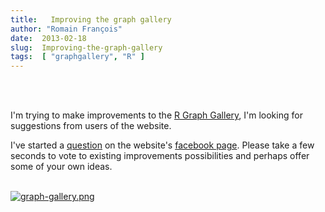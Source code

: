 ```yaml
---
title:   Improving the graph gallery
author: "Romain François"
date:  2013-02-18
slug:  Improving-the-graph-gallery
tags:  [ "graphgallery", "R" ]
---
```

<div class="post-content">
<script type="text/javascript"><!--
google_ad_client = "ca-pub-0193080271541659";
/* blog */
google_ad_slot = "4394100836";
google_ad_width = 468;
google_ad_height = 60;
//-->
</script><script type="text/javascript" src="http://pagead2.googlesyndication.com/pagead/show_ads.js">
</script><br><br><p>I'm trying to make improvements to the <a href="http://gallery.r-enthusiasts.com">R Graph Gallery</a>, I'm looking for suggestions from users of the website.</p>

<p>I've started a <a href="http://www.facebook.com/questions/425893104160507/">question</a> on the website's <a href="http://www.facebook.com/pages/R-Graph-Gallery/169231589826661">facebook page</a>. Please take a few seconds to vote to existing improvements possibilities and perhaps offer some of your own ideas. </p>

<br><a href="http://gallery.r-enthusiasts.com/"><img src="/public/graphgallery/.graph-gallery_m.jpg" alt="graph-gallery.png" style="margin: 0 auto; display: block;" title="graph-gallery.png, fév. 2013"></a>
</div>
